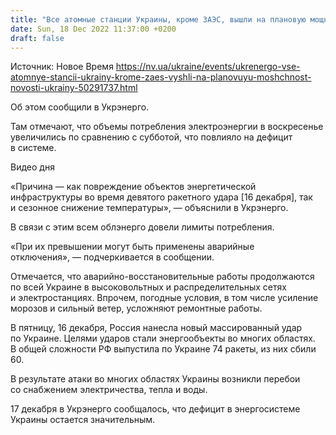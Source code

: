 ```yaml
---
title: "Все атомные станции Украины, кроме ЗАЭС, вышли на плановую мощность — Укрэнерго"
date: Sun, 18 Dec 2022 11:37:00 +0200
draft: false
---
```

Источник: Новое Время https://nv.ua/ukraine/events/ukrenergo-vse-atomnye-stancii-ukrainy-krome-zaes-vyshli-na-planovuyu-moshchnost-novosti-ukrainy-50291737.html


Об этом сообщили в Укрэнерго.

Там отмечают, что объемы потребления электроэнергии в воскресенье увеличились по сравнению с субботой, что повлияло на дефицит в системе.

 Видео дня   

«Причина — как повреждение объектов энергетической инфраструктуры во время девятого ракетного удара [16 декабря], так и сезонное снижение температуры», — объяснили в Укрэнерго.

В связи с этим всем облэнерго довели лимиты потребления.

«При их превышении могут быть применены аварийные отключения», — подчеркивается в сообщении.

Отмечается, что аварийно-восстановительные работы продолжаются по всей Украине в высоковольтных и распределительных сетях и электростанциях. Впрочем, погодные условия, в том числе усиление морозов и сильный ветер, усложняют ремонтные работы.

В пятницу, 16 декабря, Россия нанесла новый массированный удар по Украине. Целями ударов стали энергообъекты во многих областях. В общей сложности РФ выпустила по Украине 74 ракеты, из них сбили 60.

В результате атаки во многих областях Украины возникли перебои со снабжением электричества, тепла и воды.

17 декабря в Укрэнерго сообщалось, что дефицит в энергосистеме Украины остается значительным.
